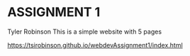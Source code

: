 # ASSIGNMENT 1
Tyler Robinson
This is a simple website with 5 pages

https://tsirobinson.github.io/webdevAssignment1/index.html
